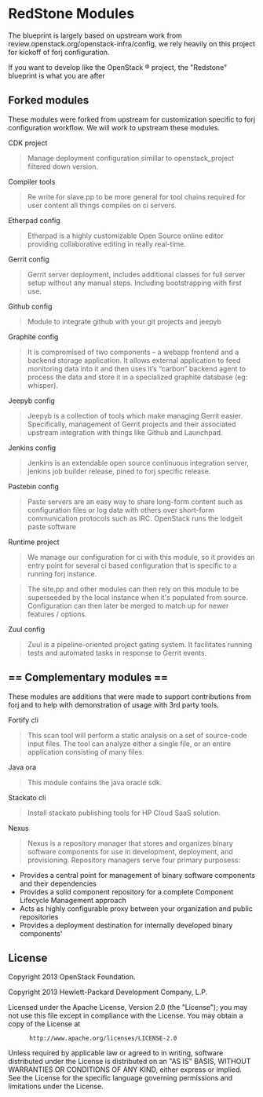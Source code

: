 RedStone Modules
====

The blueprint is largely based on upstream work from review.openstack.org/openstack-infra/config, we rely heavily on this project for kickoff of forj configuration.

If you want to develop like the OpenStack ® project, the "Redstone" blueprint is what you are after

Forked modules
----

These modules were forked from upstream for customization specific to forj
configuration workflow.  We will work to upstream these modules.


CDK project
> Manage deployment configuration simillar to openstack_project filtered down version.

Compiler tools
> Re write for slave.pp to be more general for tool chains required for user content all things compiles on ci servers.

Etherpad config
> Etherpad is a highly customizable Open Source online editor providing collaborative editing in really real-time.

Gerrit config
> Gerrit server deployment, includes additional classes for full server setup without any manual steps.  Including bootstrapping with first use.

Github config
> Module to integrate github with your git projects and jeepyb

Graphite config
> It is compromised of two components – a webapp frontend and a backend storage application. It allows external application to feed monitoring data into it and then uses it’s “carbon” backend agent to process the data and store it in a specialized graphite database (eg: whisper).

Jeepyb config
> Jeepyb is a collection of tools which make managing Gerrit easier. Specifically, management of Gerrit projects and their associated upstream integration with things like Github and Launchpad.

Jenkins config
> Jenkins is an extendable open source continuous integration server, jenkins job builder release, pined to forj specific release.

Pastebin config
> Paste servers are an easy way to share long-form content such as configuration files or log data with others over short-form communication protocols such as IRC. OpenStack runs the lodgeit paste software

Runtime project
> We manage our configuration for ci with this module, so it provides an entry point for several ci based configuration that is specific to a running forj instance.

> The site.pp and other modules can then rely on this module to be superseeded by the local instance when it\'s populated from source.
> Configuration can then later be merged to match up for newer features / options.

Zuul config
> Zuul is a pipeline-oriented project gating system. It facilitates running tests and automated tasks in response to Gerrit events.


== Complementary modules ==
-------
These modules are additions that were made to support contributions from forj and to help with demonstration of usage with 3rd party tools.

Fortify cli
> This scan tool will perform a static analysis on a set of source-code input files.
The tool can analyze either a single file, or an entire application consisting of many files.

Java ora
> This module contains the java oracle sdk.

Stackato cli
> Install stackato publishing tools for HP Cloud SaaS solution.

Nexus
> Nexus is a repository manager that stores and organizes binary software components for use in development, deployment, and provisioning.
Repository managers serve four primary purposess:
 - Provides a central point for management of binary software components and their dependencies
 - Provides a solid component repository for a complete Component Lifecycle Management approach
 - Acts as highly configurable proxy between your organization and public repositories
 - Provides a deployment destination for internally developed binary components'


License
--------
Copyright 2013 OpenStack Foundation.

Copyright 2013 Hewlett-Packard Development Company, L.P.

Licensed under the Apache License, Version 2.0 (the "License"); you may not use this file except in compliance with the License. You may obtain a copy of the License at


          http://www.apache.org/licenses/LICENSE-2.0

Unless required by applicable law or agreed to in writing, software
distributed under the License is distributed on an "AS IS" BASIS, WITHOUT
WARRANTIES OR CONDITIONS OF ANY KIND, either express or implied. See the
License for the specific language governing permissions and limitations
under the License.

